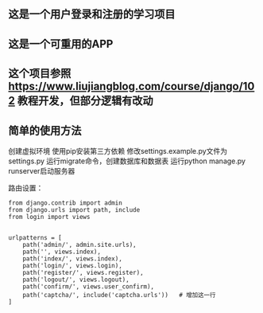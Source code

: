 ## 这是一个用户登录和注册的学习项目
## 这是一个可重用的APP
## 这个项目参照 https://www.liujiangblog.com/course/django/102 教程开发，但部分逻辑有改动

## 简单的使用方法
创建虚拟环境
使用pip安装第三方依赖
修改settings.example.py文件为settings.py
运行migrate命令，创建数据库和数据表
运行python manage.py runserver启动服务器


路由设置：

```
from django.contrib import admin
from django.urls import path, include
from login import views


urlpatterns = [
    path('admin/', admin.site.urls),
    path('', views.index),
    path('index/', views.index),
    path('login/', views.login),
    path('register/', views.register),
    path('logout/', views.logout),
    path('confirm/', views.user_confirm),
    path('captcha/', include('captcha.urls'))   # 增加这一行
]
```
